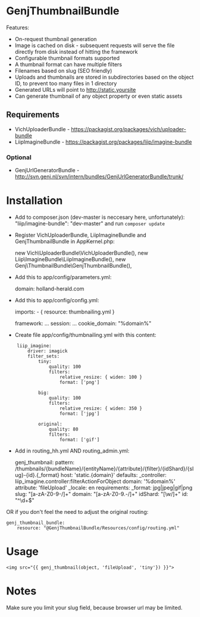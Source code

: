 # GenjThumbnailBundle

Features:

* On-request thumbnail generation
* Image is cached on disk - subsequent requests will serve the file directly from disk instead of hitting the framework
* Configurable thumbnail formats supported
* A thumbnail format can have multiple filters
* Filenames based on slug (SEO friendly)
* Uploads and thumbnails are stored in subdirectories based on the object ID, to prevent too many files in 1 directory
* Generated URLs will point to http://static.yoursite
* Can generate thumbnail of any object property or even static assets


## Requirements

* VichUploaderBundle - https://packagist.org/packages/vich/uploader-bundle
* LiipImagineBundle - https://packagist.org/packages/liip/imagine-bundle


### Optional

* GenjUrlGeneratorBundle - http://svn.genj.nl/svn/intern/bundles/GenjUrlGeneratorBundle/trunk/



# Installation

* Add to composer.json (dev-master is neccesary here, unfortunately): "liip/imagine-bundle": "dev-master" and run ```composer update```

* Register VichUploaderBundle, LiipImagineBundle and GenjThumbnailBundle in AppKernel.php:


    new Vich\UploaderBundle\VichUploaderBundle(),
    new Liip\ImagineBundle\LiipImagineBundle(),
    new Genj\ThumbnailBundle\GenjThumbnailBundle(),


* Add this to app/config/parameters.yml:


    domain: holland-herald.com


* Add this to app/config/config.yml:


    imports:
        - { resource: thumbnailing.yml }

    framework:
        ...
        session:
            ...
            cookie_domain: "%domain%"


* Create file app/config/thumbnailing.yml with this content:


```
    liip_imagine:   
        driver: imagick
        filter_sets:
            tiny:
                quality: 100
                filters:
                    relative_resize: { widen: 100 }
                    format: ['png']
                    
            big:
                quality: 100
                filters:
                    relative_resize: { widen: 350 }
                    format: ['jpg']

            original:
                quality: 80
                filters:
                    format: ['gif']
```


* Add in routing_hh.yml AND routing_admin.yml:


    genj_thumbnail:
        pattern: /thumbnails/{bundleName}/{entityName}/{attribute}/{filter}/{idShard}/{slug}-{id}.{_format}
        host: 'static.{domain}'
        defaults:
            _controller: liip_imagine.controller:filterActionForObject
            domain: '%domain%'
            attribute: 'fileUpload'
            _locale: en
        requirements:
            _format: jpg|jpeg|gif|png
            slug: "[a-zA-Z0-9\-\/]+"
            domain: "[a-zA-Z0-9\.\-\/]+"
            idShard: "[\w/]+"
            id: "^\d+$"

OR if you don't feel the need to adjust the original routing:

    genj_thumbnail_bundle:
        resource: "@GenjThumbnailBundle/Resources/config/routing.yml"

# Usage


    <img src="{{ genj_thumbnail(object, 'fileUpload', 'tiny'}) }}">


# Notes

Make sure you limit your slug field, because browser url may be limited.